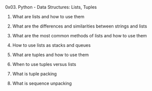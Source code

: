 0x03. Python - Data Structures: Lists, Tuples

1. What are lists and how to use them

2. What are the differences and similarities between strings and lists

3. What are the most common methods of lists and how to use them

4. How to use lists as stacks and queues

5. What are tuples and how to use them

6. When to use tuples versus lists

7. What is tuple packing

8. What is sequence unpacking
